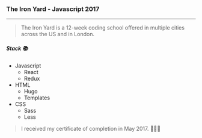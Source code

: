 ### The Iron Yard - Javascript 2017
------------

> The Iron Yard is a 12-week coding school offered in multiple cities across the US and in London. 

##### Stack 📚

* Javascript
  - React
  - Redux
* HTML
  - Hugo
  - Templates
* CSS
  - Sass
  - Less
  
 
> I received my certificate of completion in May 2017. 👩🏼‍🎓

